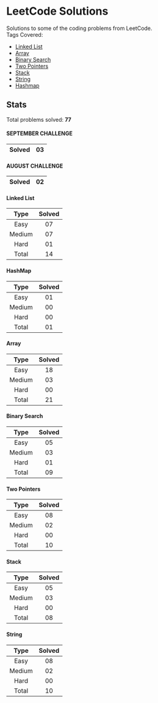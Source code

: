 # LeetCode Solutions
Solutions to some of the coding problems from LeetCode. <br>
Tags Covered:
* <a href="https://leetcode.com/problemset/all/?topicSlugs=linked-list">Linked List</a>
* <a href="https://leetcode.com/problemset/all/?topicSlugs=array">Array</a>
* <a href="https://leetcode.com/problemset/all/?topicSlugs=binary-search">Binary Search</a>
* <a href="https://leetcode.com/problemset/all/?topicSlugs=two-pointers">Two Pointers</a>
* <a href="https://leetcode.com/problemset/all/?topicSlugs=stack">Stack</a>
* <a href="https://leetcode.com/problemset/all/?topicSlugs=string">String</a>
* <a href="https://leetcode.com/problemset/all/?topicSlugs=hash">Hashmap</a>

## Stats

Total problems solved: **77**

#### SEPTEMBER CHALLENGE
| Solved | 03      |
|:------:|:-------:|

#### AUGUST CHALLENGE
| Solved | 02      |
|:------:|:-------:|

#### Linked List
| Type   | Solved  |
|:------:|:-------:|
| Easy   | 07      |
| Medium | 07      |
| Hard   | 01      |
| Total  | 14      |

#### HashMap
| Type   | Solved  |
|:------:|:-------:|
| Easy   | 01      |
| Medium | 00      |
| Hard   | 00      |
| Total  | 01      |

#### Array
| Type   | Solved  |
|:------:|:-------:|
| Easy   | 18      |
| Medium | 03      |
| Hard   | 00      |
| Total  | 21      |

#### Binary Search
| Type   | Solved  |
|:------:|:-------:|
| Easy   | 05      |
| Medium | 03      |
| Hard   | 01      |
| Total  | 09      |

#### Two Pointers
| Type   | Solved  |
|:------:|:-------:|
| Easy   | 08      |
| Medium | 02      |
| Hard   | 00      |
| Total  | 10      |

#### Stack
| Type   | Solved  |
|:------:|:-------:|
| Easy   | 05      |
| Medium | 03      |
| Hard   | 00      |
| Total  | 08      |

#### String
| Type   | Solved  |
|:------:|:-------:|
| Easy   | 08      |
| Medium | 02      |
| Hard   | 00      |
| Total  | 10      |

